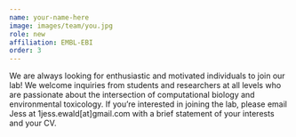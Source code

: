 ```yaml
---
name: your-name-here
image: images/team/you.jpg
role: new
affiliation: EMBL-EBI
order: 3
---
```


We are always looking for enthusiastic and motivated individuals to join our lab! We welcome inquiries from students and researchers at all levels who are passionate about the intersection of computational biology and environmental toxicology. If you’re interested in joining the lab, please email Jess at 1jess.ewald[at]gmail.com with a brief statement of your interests and your CV. 
